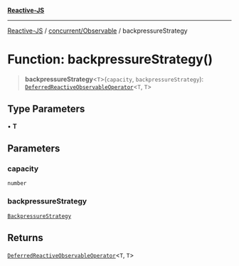 [**Reactive-JS**](../../../README.md)

***

[Reactive-JS](../../../README.md) / [concurrent/Observable](../README.md) / backpressureStrategy

# Function: backpressureStrategy()

> **backpressureStrategy**\<`T`\>(`capacity`, `backpressureStrategy`): [`DeferredReactiveObservableOperator`](../type-aliases/DeferredReactiveObservableOperator.md)\<`T`, `T`\>

## Type Parameters

• **T**

## Parameters

### capacity

`number`

### backpressureStrategy

[`BackpressureStrategy`](../../../utils/type-aliases/BackpressureStrategy.md)

## Returns

[`DeferredReactiveObservableOperator`](../type-aliases/DeferredReactiveObservableOperator.md)\<`T`, `T`\>
